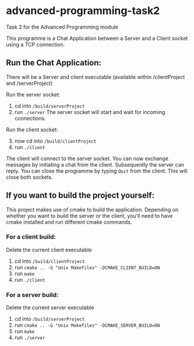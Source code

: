 # advanced-programming-task2
Task 2 for the Advanced Programming module

This programme is a Chat Application between a Server and a Client socket using a TCP connection.

## Run the Chat Application: 
There will be a Server and client executable (available within /clientProject and /serverProject)

Run the server socket:
1. cd into `/build/serverProject`
2. run `./server`
The server socket will start and wait for incoming connections.

Run the client socket:

3. now cd into `/build/clientProject`
4. run `./client`

The client will connect to the server socket.
You can now exchange messages by initiating a chat from the client. Subsequently the server can reply. 
You can close the programme by typing `Quit` from the client. This will close both sockets. 

## If you want to build the project yourself:
This project makes use of cmake to build the application.
Depending on whether you want to build the server or the client, you'll need to have cmake installed and run different cmake commands. 

### For a client build:
Delete the current client executable
1. cd into `/build/clientProject`
2. run `cmake .. -G "Unix Makefiles" -DCMAKE_CLIENT_BUILD=ON`
3. run `make`
4. run `./client`

### For a server build:
Delete the current server executable
1. cd into `/build/serverProject`
2. run `cmake .. -G "Unix Makefiles" -DCMAKE_SERVER_BUILD=ON`
3. run `make`
4. run `./server`